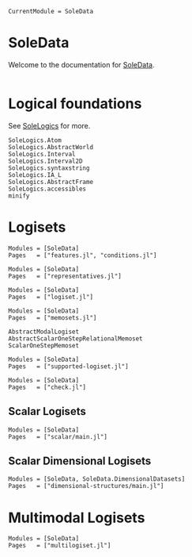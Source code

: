 ```@meta
CurrentModule = SoleData
```

# SoleData

Welcome to the documentation for [SoleData](https://github.com/aclai-lab/SoleData.jl).

```@index
```

# Logical foundations

See [SoleLogics](https://github.com/aclai-lab/SoleLogics.jl) for more.
```@docs
SoleLogics.Atom
SoleLogics.AbstractWorld
SoleLogics.Interval
SoleLogics.Interval2D
SoleLogics.syntaxstring
SoleLogics.IA_L
SoleLogics.AbstractFrame
SoleLogics.accessibles
minify
```

# Logisets

```@autodocs
Modules = [SoleData]
Pages   = ["features.jl", "conditions.jl"]
```

```@autodocs
Modules = [SoleData]
Pages   = ["representatives.jl"]
```
```@autodocs
Modules = [SoleData]
Pages   = ["logiset.jl"]
```
```@autodocs
Modules = [SoleData]
Pages   = ["memosets.jl"]
```

```@docs
AbstractModalLogiset
AbstractScalarOneStepRelationalMemoset
ScalarOneStepMemoset
```

```@autodocs
Modules = [SoleData]
Pages   = ["supported-logiset.jl"]
```

```@autodocs
Modules = [SoleData]
Pages   = ["check.jl"]
```

## Scalar Logisets

```@autodocs
Modules = [SoleData]
Pages   = ["scalar/main.jl"]
```

## Scalar Dimensional Logisets

```@autodocs
Modules = [SoleData, SoleData.DimensionalDatasets]
Pages   = ["dimensional-structures/main.jl"]
```

# Multimodal Logisets

```@autodocs
Modules = [SoleData]
Pages   = ["multilogiset.jl"]
```
